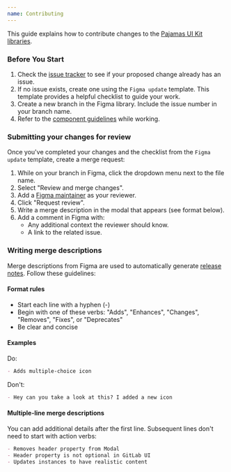 ```yaml
---
name: Contributing
---
```


This guide explains how to contribute changes to the [Pajamas UI Kit libraries](/get-started/uik-file-structure).

### Before You Start

1. Check the [issue tracker](https://gitlab.com/gitlab-org/gitlab-services/design.gitlab.com/-/issues) to see if your proposed change already has an issue.
1. If no issue exists, create one using the `Figma update` template. This template provides a helpful checklist to guide your work.
1. Create a new branch in the Figma library. Include the issue number in your branch name.
1. Refer to the [component guidelines](/get-started/uik-components) while working.

### Submitting your changes for review

Once you've completed your changes and the checklist from the `Figma update` template, create a merge request:

1. While on your branch in Figma, click the dropdown menu next to the file name.
1. Select "Review and merge changes".
1. Add a [Figma maintainer](https://gitlab.com/gitlab-org/gitlab-services/design.gitlab.com/-/blob/main/.gitlab/CODEOWNERS#L18) as your reviewer.
1. Click "Request review".
1. Write a merge description in the modal that appears (see format below).
1. Add a comment in Figma with:
   - Any additional context the reviewer should know.
   - A link to the related issue.

### Writing merge descriptions

Merge descriptions from Figma are used to automatically generate [release notes](https://design.gitlab.com/get-started/uik-release-notes). Follow these guidelines:

#### Format rules

- Start each line with a hyphen (-)
- Begin with one of these verbs: "Adds", "Enhances", "Changes", "Removes", "Fixes", or "Deprecates"
- Be clear and concise

#### Examples

Do:

```markdown
- Adds multiple-choice icon
```

Don't:

```markdown
- Hey can you take a look at this? I added a new icon
```

#### Multiple-line merge descriptions

You can add additional details after the first line. Subsequent lines don't need to start with action verbs:

```markdown
- Removes header property from Modal
- Header property is not optional in GitLab UI
- Updates instances to have realistic content
```
